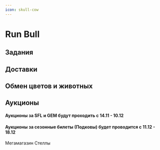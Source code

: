 ```yaml
---
icon: skull-cow
---
```


# Run Bull

## Задания

## Доставки

## &#x20;Обмен цветов и животных&#x20;

## Аукционы&#x20;

#### Аукционы за SFL и  GEM будут проходить с 14.11 - 10.12&#x20;

#### Аукционы за сезонные билеты (Подковы) будет проводится с 11.12 - 18.12

&#x20;Мегамагазин Стеллы

